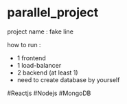 # parallel_project

project name : fake line

how to run :
- 1 frontend
- 1 load-balancer
- 2 backend (at least 1)
- need to create database by yourself

#Reactjs #Nodejs #MongoDB
